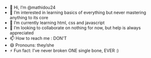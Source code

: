- 👋 Hi, I’m @mathidou24
- 👀 I’m interested in learning basics of everything but never mastering anything to its core
- 🌱 I’m currently learning html, css and javascript
- 💞️ I’m looking to collaborate on nothing for now, but help is always appreciated
- 📫 How to reach me : DON'T
- 😄 Pronouns: they/she
- ⚡ Fun fact: I've never broken ONE single bone, EVER :)

<!---
mathidou24/mathidou24 is a ✨ special ✨ repository because its `README.md` (this file) appears on your GitHub profile.
You can click the Preview link to take a look at your changes.
--->

